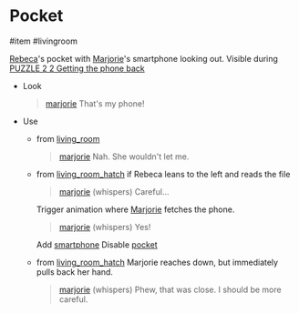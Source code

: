 # Pocket

#item #livingroom 

[Rebeca](../characters/rebeca.md#Rebeca)'s pocket with [Marjorie](../characters/marjorie.md#Marjorie)'s smartphone looking out. Visible during [PUZZLE 2 2 Getting the phone back](../gdd.md#PUZZLE%202%202%20Getting%20the%20phone%20back)

- Look
	
	> [marjorie](../characters/marjorie.md)
	> That's my phone!
	
- Use
	- from [living_room](../locations/living_room.md)
		
		> [marjorie](../characters/marjorie.md)
		> Nah. She wouldn't let me.
	- from [living_room_hatch](living_room_hatch.md) if Rebeca leans to the left and reads the file
		
		> [marjorie](../characters/marjorie.md)
		> (whispers) Careful...
		
		Trigger animation where [Marjorie](../characters/marjorie.md#Marjorie) fetches the phone.
		
		> [marjorie](../characters/marjorie.md)
		> (whispers) Yes!
		
		Add [smartphone](smartphone.md)
		Disable [pocket](pocket.md)
	- from [living_room_hatch](living_room_hatch.md)
		Marjorie reaches down, but immediately pulls back her hand.
		
		> [marjorie](../characters/marjorie.md)
		> (whispers) Phew, that was close. I should be more careful.